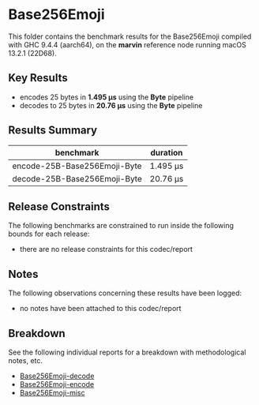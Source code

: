 # Base256Emoji

This folder contains the benchmark results for the Base256Emoji compiled with GHC 9.4.4 (aarch64), on the 
**marvin** reference node running macOS 13.2.1 (22D68).

## Key Results

* encodes 25 bytes in **1.495 μs** using the **Byte** pipeline
* decodes to 25 bytes in **20.76 μs** using the **Byte** pipeline

## Results Summary

| benchmark                    | duration |
| ---------------------------- | -------- |
| encode-25B-Base256Emoji-Byte | 1.495 μs |
| decode-25B-Base256Emoji-Byte | 20.76 μs |

## Release Constraints

The following benchmarks are constrained to run inside the following bounds for each release:

* there are no release constraints for this codec/report

## Notes

The following observations concerning these results have been logged:
* no notes have been attached to this codec/report

## Breakdown

See the following individual reports for a breakdown with methodological notes, etc.

* [Base256Emoji-decode]
* [Base256Emoji-encode]
* [Base256Emoji-misc]

[Base256Emoji-encode]: <./Base256Emoji-encode/index.html>
[Base256Emoji-misc]: <./Base256Emoji-misc/index.html>
[Base256Emoji-decode]: <./Base256Emoji-decode/index.html>

